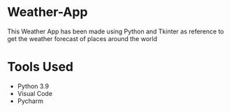 # Weather-App
This Weather App has been made using Python and Tkinter as reference to get the weather forecast of places around the world
# Tools Used
* Python 3.9
* Visual Code
* Pycharm
